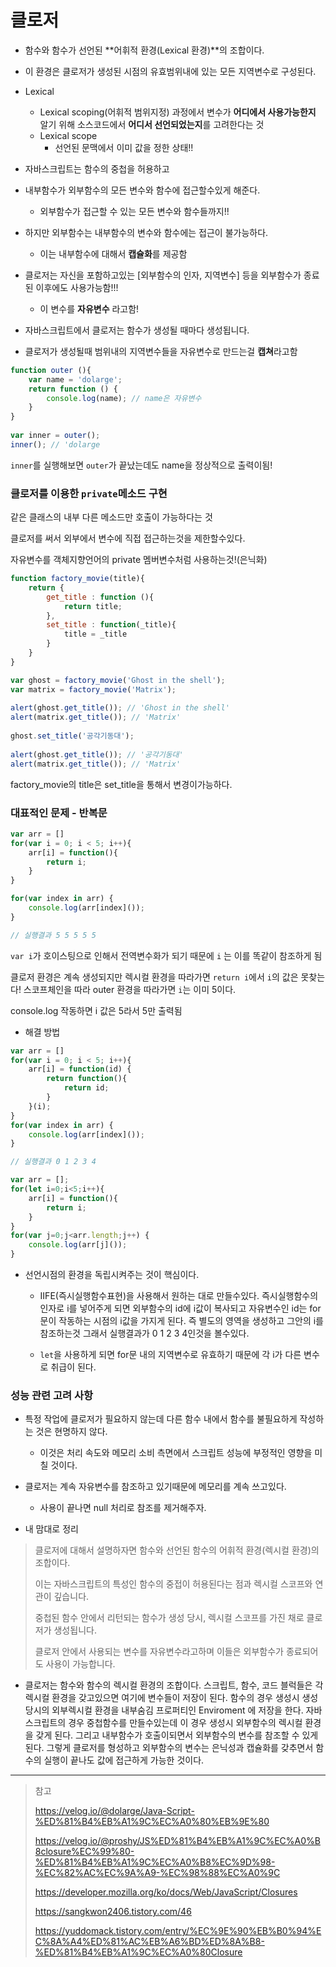# 클로저

- 함수와 함수가 선언된 **어휘적 환경(Lexical 환경)**의 조합이다.
- 이 환경은 클로저가 생성된 시점의 유효범위내에 있는 모든 지역변수로 구성된다.

- Lexical
  - Lexical scoping(어휘적 범위지정) 과정에서 변수가 **어디에서 사용가능한지** 알기 위해 소스코드에서 **어디서 선언되었는지**를 고려한다는 것 
  - Lexical scope
    - 선언된 문맥에서 이미 값을 정한 상태!!
  
- 자바스크립트는 함수의 중첩을 허용하고 
- 내부함수가 외부함수의 모든 변수와 함수에 접근할수있게 해준다.
  - 외부함수가 접근할 수 있는 모든 변수와 함수들까지!!
- 하지만 외부함수는 내부함수의 변수와 함수에는 접근이 불가능하다.
  - 이는 내부함수에 대해서 **캡슐화**를 제공함



- 클로저는 자신을 포함하고있는 [외부함수의 인자, 지역변수] 등을 외부함수가 종료된 이후에도 사용가능함!!!
  - 이 변수를 **자유변수** 라고함!

- 자바스크립트에서 클로저는 함수가 생성될 때마다 생성됩니다.

- 클로저가 생성될때 범위내의 지역변수들을 자유변수로 만드는걸 **캡쳐**라고함

```js
function outer (){
	var name = 'dolarge';
  	return function () {
		console.log(name); // name은 자유변수
    }
}
      
var inner = outer();
inner(); // 'dolarge
```

`inner`를 실행해보면 `outer`가 끝났는데도 name을 정상적으로 출력이됨! 



### 클로저를 이용한 `private`메소드 구현

같은 클래스의 내부 다른 메소드만 호출이 가능하다는 것

클로저를 써서 외부에서 변수에 직접 접근하는것을 제한할수있다.

자유변수를 객체지향언어의 private 멤버변수처럼 사용하는것!(은닉화)

```js
function factory_movie(title){
    return {
        get_title : function (){
            return title;
        },
        set_title : function(_title){
            title = _title
        }
    }
}

var ghost = factory_movie('Ghost in the shell');
var matrix = factory_movie('Matrix');
 
alert(ghost.get_title()); // 'Ghost in the shell'
alert(matrix.get_title()); // 'Matrix'
 
ghost.set_title('공각기동대');
 
alert(ghost.get_title()); // '공각기동대'
alert(matrix.get_title()); // 'Matrix'
```

factory_movie의 title은 set_title을 통해서 변경이가능하다.



### 대표적인 문제 - 반복문

```js
var arr = []
for(var i = 0; i < 5; i++){
    arr[i] = function(){
        return i;
    }
}

for(var index in arr) {
    console.log(arr[index]());
}

// 실행결과 5 5 5 5 5
```

 `var i`가 호이스팅으로 인해서 전역변수화가 되기 때문에  `i` 는 이를 똑같이 참조하게 됨

클로저 환경은 계속 생성되지만 렉시컬 환경을 따라가면 `return i`에서 `i`의 값은 못찾는다! 스코프체인을 따라 outer 환경을 따라가면 `i`는 이미 5이다. 

console.log 작동하면 i 값은 5라서 5만 출력됨



- 해결 방법

```js
var arr = []
for(var i = 0; i < 5; i++){
    arr[i] = function(id) {
        return function(){
            return id;
        }
    }(i);
}
for(var index in arr) {
    console.log(arr[index]());
}

// 실행결과 0 1 2 3 4 

var arr = [];
for(let i=0;i<5;i++){
    arr[i] = function(){
        return i;
    }
}
for(var j=0;j<arr.length;j++) {
    console.log(arr[j]());
}
```

- 선언시점의 환경을 독립시켜주는 것이 핵심이다.

  - IIFE(즉시실행함수표현)을 사용해서 원하는 대로 만들수있다.
    즉시실행함수의 인자로 i를 넣어주게 되면 외부함수의 id에 i값이 복사되고 자유변수인 id는 for문이 작동하는 시점의 i값을 가지게 된다. 즉 별도의 영역을 생성하고 그안의 i를 참조하는것 그래서 실행결과가 0 1 2 3 4인것을 볼수있다.

  - `let`을 사용하게 되면 for문 내의 지역변수로 유효하기 때문에 각 i가 다른 변수로 취급이 된다.



### 성능 관련 고려 사항

- 특정 작업에 클로저가 필요하지 않는데 다른 함수 내에서 함수를 불필요하게 작성하는 것은 현명하지 않다. 
  - 이것은 처리 속도와 메모리 소비 측면에서 스크립트 성능에 부정적인 영향을 미칠 것이다.

- 클로저는 계속 자유변수를 참조하고 있기때문에 메모리를 계속 쓰고있다.
  - 사용이 끝나면 null 처리로 참조를 제거해주자.



- 내 맘대로 정리

> 클로저에 대해서 설명하자면 함수와 선언된 함수의 어휘적 환경(렉시컬 환경)의 조합이다.
>
> 이는 자바스크립트의 특성인 함수의 중접이 허용된다는 점과 렉시컬 스코프와 연관이 깊습니다.
>
> 중첩된 함수 안에서 리턴되는 함수가 생성 당시, 렉시컬 스코프를 가진 채로 클로저가 생성됩니다.
>
> 클로저 안에서 사용되는 변수를 자유변수라고하며 이들은 외부함수가 종료되어도 사용이 가능합니다.



- 클로저는 함수와 함수의 렉시컬 환경의 조합이다. 스크립트, 함수, 코드 블럭들은 각 렉시컬 환경을 갖고있으면 여기에 변수들이 저장이 된다. 함수의 경우 생성시 생성 당시의 외부렉시컬 환경을 내부숨김 프로퍼티인 Enviroment 에 저장을 한다.  자바스크립트의 경우 중첩함수를 만들수있는데 이 경우 생성시 외부함수의 렉시컬 환경을 갖게 된다. 그리고 내부함수가 호출이되면서 외부함수의 변수를 참조할 수 있게된다. 그렇게 클로저를 형성하고 외부함수의 변수는 은닉성과 캡슐화를 갖추면서 함수의 실행이 끝나도 값에 접근하게 가능한 것이다.

  





-----------------

> 참고
>
> https://velog.io/@dolarge/Java-Script-%ED%81%B4%EB%A1%9C%EC%A0%80%EB%9E%80
>
> https://velog.io/@proshy/JS%ED%81%B4%EB%A1%9C%EC%A0%B8closure%EC%99%80-%ED%81%B4%EB%A1%9C%EC%A0%B8%EC%9D%98-%EC%82%AC%EC%9A%A9-%EC%98%88%EC%A0%9C
>
> https://developer.mozilla.org/ko/docs/Web/JavaScript/Closures
>
> https://sangkwon2406.tistory.com/46
>
> https://yuddomack.tistory.com/entry/%EC%9E%90%EB%B0%94%EC%8A%A4%ED%81%AC%EB%A6%BD%ED%8A%B8-%ED%81%B4%EB%A1%9C%EC%A0%80Closure